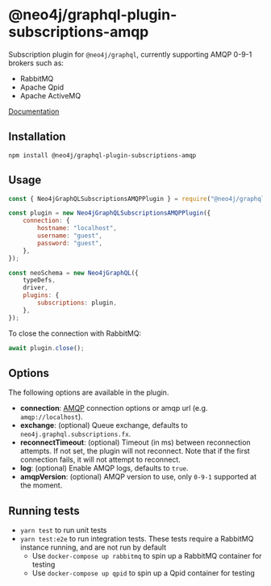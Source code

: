 # @neo4j/graphql-plugin-subscriptions-amqp

Subscription plugin for `@neo4j/graphql`, currently supporting AMQP 0-9-1 brokers such as:

* RabbitMQ
* Apache Qpid
* Apache ActiveMQ

[Documentation](https://neo4j.com/docs/graphql-manual/current/subscriptions/)

## Installation

```
npm install @neo4j/graphql-plugin-subscriptions-amqp
```

## Usage

```javascript
const { Neo4jGraphQLSubscriptionsAMQPPlugin } = require("@neo4j/graphql-plugin-subscriptions-amqp");

const plugin = new Neo4jGraphQLSubscriptionsAMQPPlugin({
    connection: {
        hostname: "localhost",
        username: "guest",
        password: "guest",
    },
});

const neoSchema = new Neo4jGraphQL({
    typeDefs,
    driver,
    plugins: {
        subscriptions: plugin,
    },
});
```

To close the connection with RabbitMQ:

```javascript
await plugin.close();
```

## Options

The following options are available in the plugin.

* **connection**: [AMQP](https://www.npmjs.com/package/amqplib) connection options or amqp url (e.g. `amqp://localhost`).
* **exchange**: (optional) Queue exchange, defaults to `neo4j.graphql.subscriptions.fx`.
* **reconnectTimeout**: (optional) Timeout (in ms) between reconnection attempts. If not set, the plugin will not reconnect. Note that if the first connection fails, it will not attempt to reconnect.
* **log**: (optional) Enable AMQP logs, defaults to `true`.
* **amqpVersion**: (optional) AMQP version to use, only `0-9-1` supported at the moment.

## Running tests

* `yarn test` to run unit tests
* `yarn test:e2e` to run integration tests. These tests require a RabbitMQ instance running, and are not run by default
  * Use `docker-compose up rabbitmq` to spin up a RabbitMQ container for testing
  * Use `docker-compose up qpid` to spin up a Qpid container for testing
